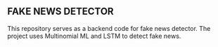 ## FAKE NEWS DETECTOR

This repository serves as a backend code for fake news detector.
The project uses Multinomial ML and LSTM to detect fake news.